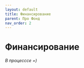 ```yaml
---
layout: default
title: Финансирование
parent: Про Фонд
nav_order: 2
---
```


# Финансирование
*В процесссе =)*
